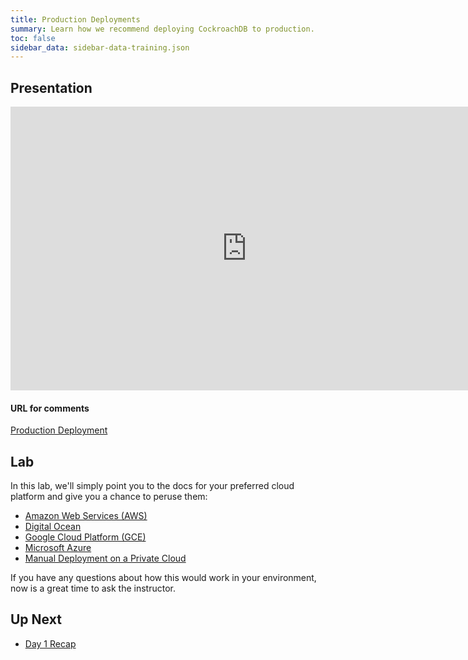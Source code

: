 ```yaml
---
title: Production Deployments
summary: Learn how we recommend deploying CockroachDB to production.
toc: false
sidebar_data: sidebar-data-training.json
---
```


<div id="toc"></div>

## Presentation

<iframe src="https://docs.google.com/presentation/d/e/2PACX-1vSIZFCL0gZ7f16BR4RUR0v67p5oq4CIguGDBhiq2_AV8QYpj_yrl-D8UTHI8NR6akR0l_get3jXqNTx/embed?start=false&loop=false" frameborder="0" width="756" height="454" allowfullscreen="true" mozallowfullscreen="true" webkitallowfullscreen="true"></iframe>

#### URL for comments

[Production Deployment](https://docs.google.com/presentation/d/1e5fP-gWPj5osAKzy4evvv6wVGXkqj8PHC0aVxirPTLA/edit#slide=id.g18624943e3_0_0)

## Lab

In this lab, we'll simply point you to the docs for your preferred cloud platform and give you a chance to peruse them:

- [Amazon Web Services (AWS)](../stable/deploy-cockroachdb-on-aws.html)
- [Digital Ocean](../stable/deploy-cockroachdb-on-digital-ocean.html)
- [Google Cloud Platform (GCE)](../stable/deploy-cockroachdb-on-google-cloud-platform.html)
- [Microsoft Azure](../stable/deploy-cockroachdb-on-microsoft-azure.html)
- [Manual Deployment on a Private Cloud](../stable/manual-deployment.html)

If you have any questions about how this would work in your environment, now is a great time to ask the instructor.

## Up Next

- [Day 1 Recap](day-1-recap.html)

